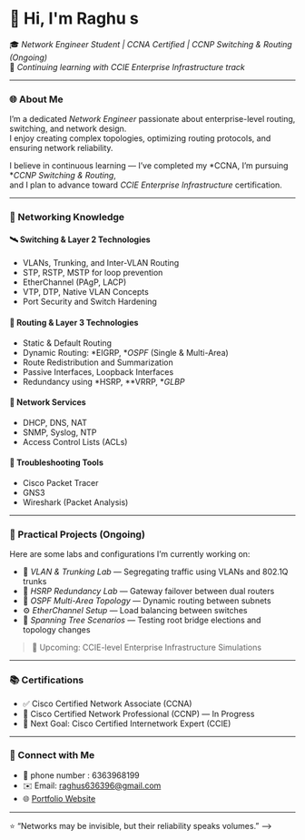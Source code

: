 # 👋 Hi, I'm   Raghu s  

🎓 *Network Engineer Student | CCNA Certified | CCNP Switching & Routing (Ongoing)*  
🚀 *Continuing learning with CCIE Enterprise Infrastructure track*

---

### 🌐 About Me
I’m a dedicated *Network Engineer* passionate about enterprise-level routing, switching, and network design.  
I enjoy creating complex topologies, optimizing routing protocols, and ensuring network reliability.

I believe in continuous learning — I’ve completed my *CCNA, I’m pursuing **CCNP Switching & Routing*,  
and I plan to advance toward *CCIE Enterprise Infrastructure* certification.

---

### 🧠 Networking Knowledge

#### 🛰️ Switching & Layer 2 Technologies
- VLANs, Trunking, and Inter-VLAN Routing  
- STP, RSTP, MSTP for loop prevention  
- EtherChannel (PAgP, LACP)  
- VTP, DTP, Native VLAN Concepts  
- Port Security and Switch Hardening  

#### 📡 Routing & Layer 3 Technologies
- Static & Default Routing  
- Dynamic Routing: *EIGRP, **OSPF* (Single & Multi-Area)  
- Route Redistribution and Summarization  
- Passive Interfaces, Loopback Interfaces  
- Redundancy using *HSRP, **VRRP, **GLBP*

#### 🧱 Network Services
- DHCP, DNS, NAT  
- SNMP, Syslog, NTP  
- Access Control Lists (ACLs)

#### 🧩 Troubleshooting Tools
- Cisco Packet Tracer  
- GNS3  
- Wireshark (Packet Analysis)

---

### 🧪 Practical Projects (Ongoing)
Here are some labs and configurations I’m currently working on:
- 🧩 *VLAN & Trunking Lab* — Segregating traffic using VLANs and 802.1Q trunks  
- 🔁 *HSRP Redundancy Lab* — Gateway failover between dual routers  
- 🔄 *OSPF Multi-Area Topology* — Dynamic routing between subnets  
- ⚙️ *EtherChannel Setup* — Load balancing between switches  
- 🧱 *Spanning Tree Scenarios* — Testing root bridge elections and topology changes  

> 📘 Upcoming: CCIE-level Enterprise Infrastructure Simulations

---

### 📚 Certifications
- ✅ Cisco Certified Network Associate (CCNA)  
- 🔄 Cisco Certified Network Professional (CCNP) — In Progress  
- 🎯 Next Goal: Cisco Certified Internetwork Expert (CCIE)

---

### 💬 Connect with Me
- 💼 phone number : 6363968199
- ✉️ Email: raghus636396@gmail.com
- 🌐 [Portfolio Website](https://Raghu636396.github.io)

---

⭐ “Networks may be invisible, but their reliability speaks volumes.”
-->
